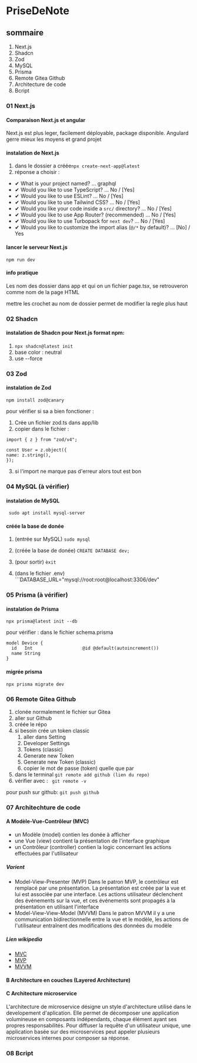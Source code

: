 # PriseDeNote

## sommaire

1. Next.js
2. Shadcn
3. Zod
4. MySQL
5. Prisma
6. Remote Gitea Github
7. Architecture de code
8. Bcript

### 01 Next.js

#### Comparaison Next.js et angular

Next.js est plus leger, facilement déployable, package disponible.
Angulard gerre mieux les moyens et grand projet

#### instalation de Next.js

1. dans le dossier a créée```npx create-next-app@latest```
2. réponse a choisir :
  - ✔ What is your project named? … graphql
  - ✔ Would you like to use TypeScript? … No / [Yes]
  - ✔ Would you like to use ESLint? … No / [Yes]
  - ✔ Would you like to use Tailwind CSS? … No / [Yes]
  - ✔ Would you like your code inside a `src/` directory? … No / [Yes]
  - ✔ Would you like to use App Router? (recommended) … No / [Yes]
  - ✔ Would you like to use Turbopack for `next dev`? … No / [Yes]
  - ✔ Would you like to customize the import alias (`@/*` by default)? … [No] / Yes

#### lancer le serveur Next.js
```npm run dev```

#### info pratique

Les nom des dossier dans app et qui on un fichier page.tsx, se retrouveron comme nom de la page HTML

mettre les crochet au nom de dossier permet de modifier la regle plus haut

### 02 Shadcn

#### instalation de Shadcn pour Next.js format npm:

1. ```npx shadcn@latest init```
2. base color : neutral
3. use --force

### 03 Zod

#### instalation de Zod

```npm install zod@canary```

pour vérifier si sa a bien fonctioner :

1. Crée un fichier zod.ts dans app/lib
2. copier dans le fichier :
  ```
import { z } from "zod/v4";
 
const User = z.object({
  name: z.string(),
});
```
3. si l'import ne marque pas d'erreur alors tout est bon

### 04 MySQL (à vérifier)

#### instalation de MySQL

``` sudo apt install mysql-server```

#### créée la base de donée

1. (entrée sur MySQL) ```sudo mysql```
2. (créée la base de donée) ```CREATE DATABASE dev;```
3. (pour sortir) ```èxit```
   
4. (dans le fichier .env) ```DATABASE_URL="mysql://root:root@localhost:3306/dev"

### 05 Prisma (à vérifier)

#### instalation de Prisma

```npx prisma@latest init --db```

pour vérifier :
dans le fichier schema.prisma

```
model Device {
  id   Int                   @id @default(autoincrement())
  name String
}
```

#### migrée prisma

```npx prisma migrate dev```

### 06 Remote Gitea Github

1. clonée normalement le fichier sur Gitea
2. aller sur Github
3. créée le répo
4. si besoin crée un token classic
   1. aller dans Setting
   2. Developer Settings
   3. Tokens (classic)
   4. Generate new Token
   5. Generate new Token (classic)
   6. copier le mot de passe (token) quelle que par
6. dans le terminal ```git remote add github (lien du repo)```
7. vérifier avec : ``` git remote -v```

pour push sur github: ```git push github```

### 07 Architechture de code

#### A Modèle-Vue-Contrôleur (MVC)

- un Modèle (model) contien les donée à afficher
- une Vue (view) contient la présentation de l'interface graphique
- un Contrôleur (controller) contien la logic concernant les actions effectuées par l'utilisateur

##### Varient

- Model-View-Presenter (MVP)
  Dans le patron MVP, le contrôleur est remplacé par une présentation. La présentation est créée par la vue  et lui est associée par une interface. Les actions utilisateur déclenchent des événements sur la vue, et ces événements sont propagés à la présentation en utilisant l'interface
- Model-View-View-Model (MVVM)
  Dans le patron MVVM il y a une communication bidirectionnelle entre la vue et le modèle, les actions de l'utilisateur entraînent des modifications des données du modèle

##### Lien wikipedia

- [MVC](https://fr.wikipedia.org/wiki/Mod%C3%A8le-vue-contr%C3%B4leur)
- [MVP](https://fr.wikipedia.org/wiki/Mod%C3%A8le-vue-pr%C3%A9sentation)
- [MVVM](https://fr.wikipedia.org/wiki/Mod%C3%A8le-vue-vue_mod%C3%A8le)

#### B Architecture en couches (Layered Architecture)

#### C Architecture microservice

L'architecture de microservice désigne un style d'architecture utilisé dans le developement d'aplication.
Elle permet de décomposer une application volumineuse en composants indépendants, chaque élément ayant ses propres responsabilités. Pour diffuser la requête d'un utilisateur unique, une application basée sur des microservices peut appeler plusieurs microservices internes pour composer sa réponse.

### 08 Bcript
